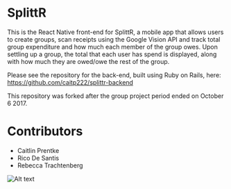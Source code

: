 # SplittR

This is the React Native front-end for SplittR, a mobile app that allows users to create groups, scan receipts using the Google Vision API and track total group expenditure and how much each member of the group owes. Upon settling up a group, the total that each user has spend is displayed, along with how much they are owed/owe the rest of the group. 

Please see the repository for the back-end, built using Ruby on Rails, here: https://github.com/caitp222/splittr-backend

This repository was forked after the group project period ended on October 6 2017.

# Contributors
- Caitlin Prentke
- Rico De Santis
- Rebecca Trachtenberg

![Alt text](/screenshots/screenshot1.png?raw=true "Optional Title")

